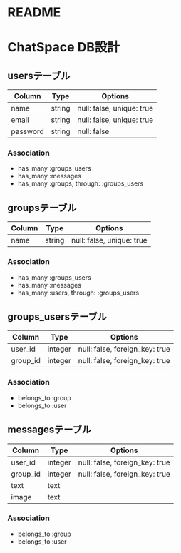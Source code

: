 # README

# ChatSpace DB設計

## usersテーブル
|Column  |Type  |Options                  |
|--------|------|-------------------------|
|name    |string|null: false, unique: true|
|email   |string|null: false, unique: true|
|password|string|null: false              |
### Association
- has_many :groups_users
- has_many :messages
- has_many :groups, through: :groups_users

## groupsテーブル
|Column|Type|Options|
|------|----|-------|
|name|string|null: false, unique: true|
### Association
- has_many :groups_users
- has_many :messages
- has_many :users, through: :groups_users

## groups_usersテーブル
|Column|Type|Options|
|------|----|-------|
|user_id|integer|null: false, foreign_key: true|
|group_id|integer|null: false, foreign_key: true|
### Association
- belongs_to :group
- belongs_to :user

## messagesテーブル
|Column|Type|Options|
|------|----|-------|
|user_id|integer|null: false, foreign_key: true|
|group_id|integer|null: false, foreign_key: true|
|text|text||
|image|text||
### Association
- belongs_to :group
- belongs_to :user
